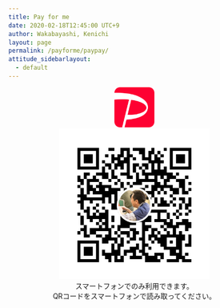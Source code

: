 ```yaml
---
title: Pay for me
date: 2020-02-18T12:45:00 UTC+9
author: Wakabayashi, Kenichi
layout: page
permalink: /payforme/paypay/
attitude_sidebarlayout:
  - default
---
```


<div style="text-align: center; font-size: 14px;">
	<img src="/assets/images/payforme/logo_paypay.png" style="width:auto; height:80px;">
	<br style="margin: 15px 0;">
	<img src="/assets/images/payforme/qr_paypay.png" style="width:300px; height:auto;">
	<br style="margin: 15px 0;">
	スマートフォンでのみ利用できます。<br>
	QRコードをスマートフォンで読み取ってください。
</div>